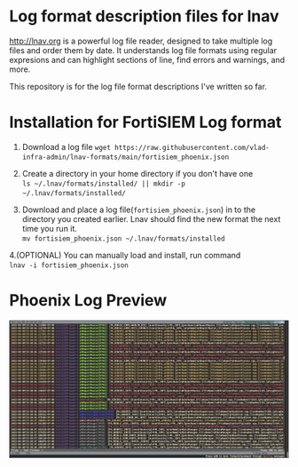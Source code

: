 # Log format description files for lnav
http://lnav.org is a powerful log file reader, designed to take multiple log files and order them by date. It understands log file formats using regular expresions and can highlight sections of line, find errors and warnings, and more.

This repository is for the log file format descriptions I've written so far.

# Installation for FortiSIEM Log format
1. Download a log file
`wget https://raw.githubusercontent.com/vlad-infra-admin/lnav-formats/main/fortisiem_phoenix.json`

2. Create a directory in your home directory if you don't have one  
`ls ~/.lnav/formats/installed/ || mkdir -p ~/.lnav/formats/installed/`

3. Download and place a log file(`fortisiem_phoenix.json`) in to the directory you created earlier.
Lnav should find the new format the next time you run it.  
`mv fortisiem_phoenix.json ~/.lnav/formats/installed`

4.(OPTIONAL)  You can manually load and install, run command  
`lnav -i fortisiem_phoenix.json`

# Phoenix Log Preview
![Image](images/fortisiem-phoenix-log-preview.png)
